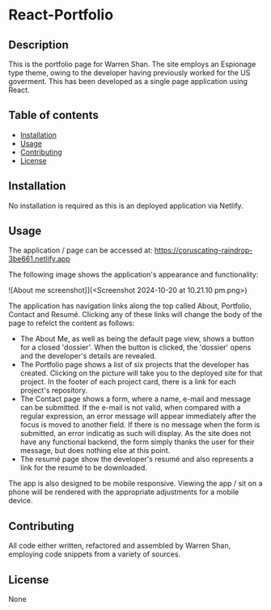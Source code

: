# React-Portfolio

## Description
This is the portfolio page for Warren Shan. The site employs an Espionage type theme, owing to the developer having previously worked for the US goverment. This has been developed as a single page application using React.

## Table of contents
  - [Installation](#installation)
  - [Usage](#usage)
  - [Contributing](#contributing)
  - [License](#license)
  
## Installation
No installation is required as this is an deployed application via Netlify.  
  
## Usage
The application / page can be accessed at: https://coruscating-raindrop-3be661.netlify.app

The following image shows the application's appearance and functionality:

![About me screenshot]](<Screenshot 2024-10-20 at 10.21.10 pm.png>)

The application has navigation links along the top called About, Portfolio, Contact and Resumé. Clicking any of these links will change the body of the page to refelct the content as follows:

- The About Me, as well as being the default page view, shows a button for a closed 'dossier'. When the button is clicked, the 'dossier' opens and the developer's details are revealed.
- The Portfolio page shows a list of six projects that the developer has created. Clicking on the picture will take you to the deployed site for that project. In the footer of each project card, there is a link for each project's repository.
- The Contact page shows a form, where a name, e-mail and message can be submitted. If the e-mail is not valid, when compared with a regular expression, an error message will appear immediately after the focus is moved to another field. If there is no message when the form is submitted, an error indicatig as such will display. As the site does not have any functional backend, the form simply thanks the user for their message, but does nothing else at this point.  
- The resumé page show the developer's resumé and also represents a link for the resumé to be downloaded.

The app is also designed to be mobile responsive. Viewing the app / sit on a phone will be rendered with the appropriate adjustments for a mobile device.

## Contributing
All code either written, refactored and assembled by Warren Shan, employing code snippets from a variety of sources.
  
## License
None
